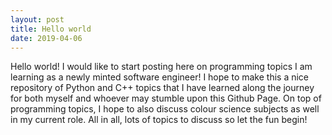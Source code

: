 ```yaml
---
layout: post
title: Hello world
date: 2019-04-06
---
```


Hello world! I would like to start posting here on programming topics I am learning as a newly minted software engineer! I hope to make this a nice repository of Python and C++ topics that I have learned along the journey for both myself and whoever may stumble upon this Github Page. On top of programming topics, I hope to also discuss colour science subjects as well in my current role. All in all, lots of topics to discuss so let the fun begin!
